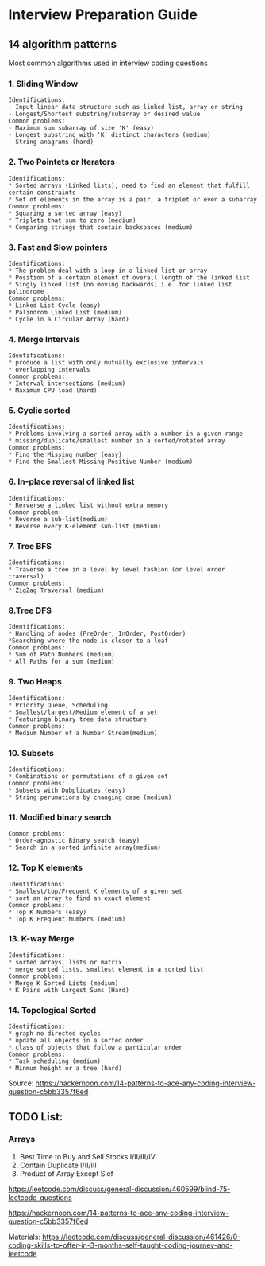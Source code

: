 # Interview Preparation Guide

## 14 algorithm patterns
Most common algorithms used in interview coding questions
### 1. Sliding Window
	Identifications:
	- Input linear data structure such as linked list, array or string
	- Longest/Shortest substring/subarray or desired value
	Common problems:
	- Maximum sum subarray of size 'K' (easy)
	- Longest substring with 'K' distinct characters (medium)
	- String anagrams (hard)
	
### 2. Two Pointets or Iterators
	Identifications:
	* Sorted arrays (Linked lists), need to find an element that fulfill certain constraints
	* Set of elements in the array is a pair, a triplet or even a subarray
	Common problems:
	* Squaring a sorted array (easy)
	* Triplets that sum to zero (medium)
	* Comparing strings that contain backspaces (medium)
	
### 3. Fast and Slow pointers
	Identifications:
	* The problem deal with a loop in a linked list or array
	* Position of a certain element of overall length of the linked list
	* Singly linked list (no moving backwards) i.e. for linked list palindrome
	Common problems:
	* Linked List Cycle (easy)
	* Palindrom Linked List (medium)
	* Cycle in a Circular Array (hard)
	
### 4. Merge Intervals
	Identifications:
	* produce a list with only mutually exclusive intervals
	* overlapping intervals
	Common problems:
	* Interval intersections (medium)
	* Maximum CPU load (hard)
	
### 5. Cyclic sorted
	Identifications:
	* Problems involving a sorted array with a number in a given range
	* missing/duplicate/smallest number in a sorted/rotated array
	Common problems:
	* Find the Missing number (easy)
	* Find the Smallest Missing Positive Number (medium) 

### 6. In-place reversal of linked list
	Identifications:
	* Rerverse a linked list without extra memory
	Common problem:
	* Reverse a sub-list(medium)
	* Reverse every K-element sub-list (medium)
	
### 7. Tree BFS
	Identifications:
	* Traverse a tree in a level by level fashion (or level order traversal)
	Common problems:
	* ZigZag Traversal (medium)
	
### 8.Tree DFS
	Identifications:
	* Handling of nodes (PreOrder, InOrder, PostOrder)
	*Searching where the node is closer to a leaf
	Common problems:
	* Sum of Path Numbers (medium)
	* All Paths for a sum (medium)
	
### 9. Two Heaps
	Identifications:
	* Priority Queue, Scheduling
	* Smallest/largest/Medium element of a set
	* Featuringa binary tree data structure
	Common problems:
	* Medium Number of a Number Stream(medium)
	
### 10. Subsets
	Identifications:
	* Combinations or permutations of a given set
	Common problems:
	* Subsets with Dubplicates (easy)
	* String perumations by changing case (medium)
	
### 11. Modified binary search
	Common problems:
	* Order-agnostic Binary search (easy)
	* Search in a sorted infinite array(medium)
	
### 12. Top K elements
	Identifications:
	* Smallest/top/Frequent K elements of a given set
	* sort an array to find an exact element
	Common problems:
	* Top K Numbers (easy)
	* Top K Frequent Numbers (medium)
	
### 13. K-way Merge
	Identifications:
	* sorted arrays, lists or matrix
	* merge sorted lists, smallest element in a sorted list
	Common problems:
	* Merge K Sorted Lists (medium)
	* K Pairs with Largest Sums (Hard)
	
### 14. Topological Sorted
	Identifications:
	* graph no directed cycles
	* update all objects in a sorted order
	* class of objects that follow a particular order
	Common problems:
	* Task scheduling (medium)
	* Minmum height or a tree (hard)
	
Source:
https://hackernoon.com/14-patterns-to-ace-any-coding-interview-question-c5bb3357f6ed	
	
	
## TODO List:
### Arrays
1. Best Time to Buy and Sell Stocks I/II/III/IV
2. Contain Duplicate I/II/III
3. Product of Array Except Slef

https://leetcode.com/discuss/general-discussion/460599/blind-75-leetcode-questions

https://hackernoon.com/14-patterns-to-ace-any-coding-interview-question-c5bb3357f6ed

Materials:
https://leetcode.com/discuss/general-discussion/461426/0-coding-skills-to-offer-in-3-months-self-taught-coding-journey-and-leetcode